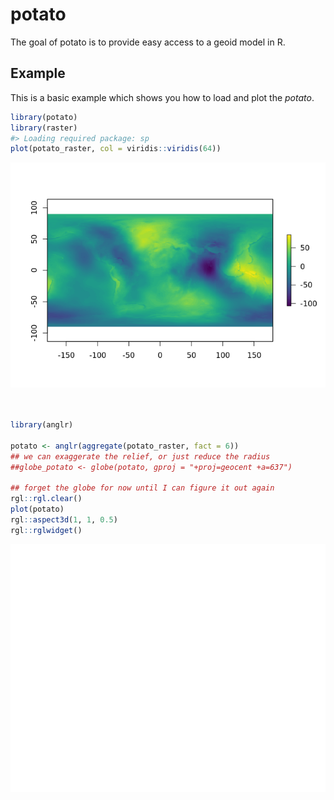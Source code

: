 <!-- README.md is generated from README.Rmd. Please edit that file -->
potato
======

The goal of potato is to provide easy access to a geoid model in R.

Example
-------

This is a basic example which shows you how to load and plot the *potato*.

``` r
library(potato)
library(raster)
#> Loading required package: sp
plot(potato_raster, col = viridis::viridis(64))
```

![](README-example-1.png)

``` r


library(anglr)

potato <- anglr(aggregate(potato_raster, fact = 6))
## we can exaggerate the relief, or just reduce the radius
##globe_potato <- globe(potato, gproj = "+proj=geocent +a=637")

## forget the globe for now until I can figure it out again
rgl::rgl.clear()
plot(potato)
rgl::aspect3d(1, 1, 0.5)
rgl::rglwidget()
```

![](README-example-2.png)
